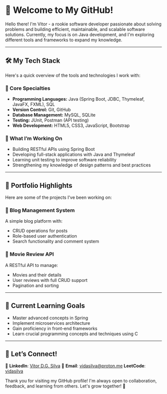 # 👋 Welcome to My GitHub!

Hello there! I'm Vitor - a rookie software developer passionate about solving problems and building efficient, maintainable, and scalable software solutions.
Currently, my focus is on Java development, and I'm exploring different tools and frameworks to expand my knowledge.

---

## 🛠️ My Tech Stack
Here's a quick overview of the tools and technologies I work with:  

### 🌟 Core Specialties  
- **Programming Languages:** Java (Spring Boot, JDBC, Thymeleaf, JavaFX, FXML), SQL  
- **Version Control:** Git, GitHub  
- **Database Management:** MySQL, SQLite
- **Testing:** JUnit, Postman (API testing)  
- **Web Development:** HTML5, CSS3, JavaScript, Bootstrap  

### 🚀 What I’m Working On  
- Building RESTful APIs using Spring Boot
- Developing full-stack applications with Java and Thymeleaf
- Learning unit testing to improve software reliability
- Strengthening my knowledge of design patterns and best practices

---

## 📂 Portfolio Highlights  
Here are some of the projects I've been working on:

### 📌 Blog Management System
A simple blog platform with:

- CRUD operations for posts
- Role-based user authentication
- Search functionality and comment system

### 📌 Movie Review API
A RESTful API to manage:

- Movies and their details
- User reviews with full CRUD support
- Pagination and sorting

---

## 🌱 Current Learning Goals
- Master advanced concepts in Spring
- Implement microservices architecture
- Gain proficiency in front-end frameworks
- Learn crucial programming concepts and techniques using C

---

## 🤝 Let’s Connect!

💼 **LinkedIn**: [Vitor D.G. Silva](https://www.linkedin.com/in/vidasilva)
📧 **Email**: vidasilva@proton.me
  **LeetCode**: [vidasilva](https://leetcode.com/u/vidasilva)

Thank you for visiting my GitHub profile! I'm always open to collaboration, feedback, and learning from others. Let's grow together! 🌟

